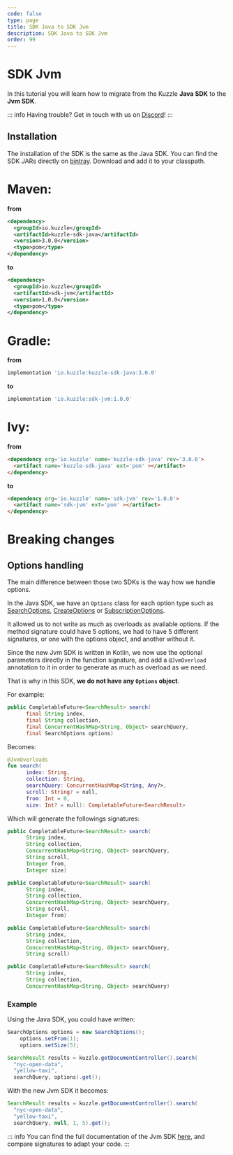 ```yaml
---
code: false
type: page
title: SDK Java to SDK Jvm
description: SDK Java to SDK Jvm
order: 99
---
```


# SDK Jvm

In this tutorial you will learn how to migrate from the Kuzzle **Java SDK** to the **Jvm SDK**.

::: info
Having trouble? Get in touch with us on [Discord](http://join.discord.kuzzle.io)!
:::

## Installation

The installation of the SDK is the same as the Java SDK.
You can find the SDK JARs directly on [bintray](https://bintray.com/kuzzle/maven/sdk-jvm). Download and add it to your classpath.

# Maven:
**from**
```xml
<dependency>
  <groupId>io.kuzzle</groupId>
  <artifactId>kuzzle-sdk-java</artifactId>
  <version>3.0.0</version>
  <type>pom</type>
</dependency>
```
**to**
```xml
<dependency>
  <groupId>io.kuzzle</groupId>
  <artifactId>sdk-jvm</artifactId>
  <version>1.0.0</version>
  <type>pom</type>
</dependency>
```

# Gradle:
**from**
```groovy
implementation 'io.kuzzle:kuzzle-sdk-java:3.0.0'
```
**to**
```groovy
implementation 'io.kuzzle:sdk-jvm:1.0.0'
```

# Ivy:
**from**
```html
<dependency org='io.kuzzle' name='kuzzle-sdk-java' rev='3.0.0'>
  <artifact name='kuzzle-sdk-java' ext='pom' ></artifact>
</dependency>
```
**to**
```html
<dependency org='io.kuzzle' name='sdk-jvm' rev='1.0.0'>
  <artifact name='sdk-jvm' ext='pom' ></artifact>
</dependency>
```

# Breaking changes

## Options handling

The main difference between those two SDKs is the way how we handle options.

In the Java SDK, we have an `Options` class for each option type such as [SearchOptions](/sdk/java/3/core-classes/search-options),
[CreateOptions](/sdk/java/3/core-classes/create-options) or [SubscriptionOptions](/sdk/java/3/core-classes/subscribe-options).

It allowed us to not write as much as overloads as available options.
If the method signature could have 5 options, we had to have 5 different signatures,
or one with the options object, and another without it.

Since the new Jvm SDK is written in Kotlin, we now use the optional parameters directly in
the function signature, and add a `@JvmOverload` annotation to it in order to generate
as much as overload as we need.

That is why in this SDK, **we do not have any `Options` object**.

For example:

```java
public CompletableFuture<SearchResult> search(
      final String index,
      final String collection,
      final ConcurrentHashMap<String, Object> searchQuery,
      final SearchOptions options)
```
Becomes:

```kotlin
@JvmOverloads
fun search(
      index: String,
      collection: String,
      searchQuery: ConcurrentHashMap<String, Any?>,
      scroll: String? = null,
      from: Int = 0,
      size: Int? = null): CompletableFuture<SearchResult>
```

Which will generate the followings signatures:

```java
public CompletableFuture<SearchResult> search(
      String index,
      String collection,
      ConcurrentHashMap<String, Object> searchQuery,
      String scroll,
      Integer from,
      Integer size)

public CompletableFuture<SearchResult> search(
      String index,
      String collection,
      ConcurrentHashMap<String, Object> searchQuery,
      String scroll,
      Integer from)

public CompletableFuture<SearchResult> search(
      String index,
      String collection,
      ConcurrentHashMap<String, Object> searchQuery,
      String scroll)

public CompletableFuture<SearchResult> search(
      String index,
      String collection,
      ConcurrentHashMap<String, Object> searchQuery)
```

### Example

Using the Java SDK, you could have written:

```java
SearchOptions options = new SearchOptions();
    options.setFrom(1);
    options.setSize(5);

SearchResult results = kuzzle.getDocumentController().search(
  "nyc-open-data",
  "yellow-taxi",
  searchQuery, options).get();
```

With the new Jvm SDK it becomes:

```java
SearchResult results = kuzzle.getDocumentController().search(
  "nyc-open-data",
  "yellow-taxi",
  searchQuery, null, 1, 5).get();
```

::: info
You can find the full documentation of the Jvm SDK [here](https://docs.kuzzle.io/sdk/jvm/1), and compare signatures to adapt your code.
:::